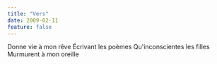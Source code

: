 ```yaml
---
title: "Vers"
date: 2009-02-11
feature: false
---
```


Donne vie à mon rêve
Écrivant les poèmes
Qu'inconscientes les filles
Murmurent à mon oreille
